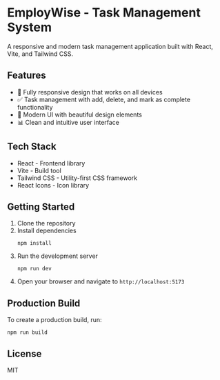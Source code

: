 # EmployWise - Task Management System

A responsive and modern task management application built with React, Vite, and Tailwind CSS.

## Features

- 📱 Fully responsive design that works on all devices
- ✅ Task management with add, delete, and mark as complete functionality
- 🎨 Modern UI with beautiful design elements
- 📊 Clean and intuitive user interface

## Tech Stack

- React - Frontend library
- Vite - Build tool
- Tailwind CSS - Utility-first CSS framework
- React Icons - Icon library

## Getting Started

1. Clone the repository
2. Install dependencies
   ```
   npm install
   ```
3. Run the development server
   ```
   npm run dev
   ```
4. Open your browser and navigate to `http://localhost:5173`

## Production Build

To create a production build, run:
```
npm run build
```

## License

MIT
